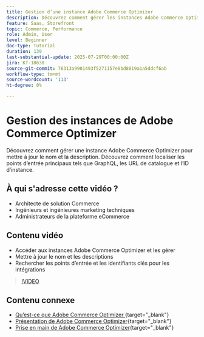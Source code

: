 ```yaml
---
title: Gestion d’une instance Adobe Commerce Optimizer
description: Découvrez comment gérer les instances Adobe Commerce Optimizer et trouver des détails et des points d’entrée clés
feature: Saas, Storefront
topic: Commerce, Performance
role: Admin, User
level: Beginner
doc-type: Tutorial
duration: 139
last-substantial-update: 2025-07-29T00:00:00Z
jira: KT-18638
source-git-commit: 76313a9901493f5271157e8bd8819a1a5ddcf6ab
workflow-type: tm+mt
source-wordcount: '113'
ht-degree: 0%

---
```



# Gestion des instances de Adobe Commerce Optimizer

Découvrez comment gérer une instance Adobe Commerce Optimizer pour mettre à jour le nom et la description.  Découvrez comment localiser les points d’entrée principaux tels que GraphQL, les URL de catalogue et l’ID d’instance.

## À qui s&#39;adresse cette vidéo ?

* Architecte de solution Commerce
* Ingénieurs et ingénieures marketing techniques
* Administrateurs de la plateforme eCommerce

## Contenu vidéo

* Accéder aux instances Adobe Commerce Optimizer et les gérer
* Mettre à jour le nom et les descriptions
* Rechercher les points d’entrée et les identifiants clés pour les intégrations

>[!VIDEO](https://video.tv.adobe.com/v/3470234?learn=on&enablevpops&captions=fre_fr)

## Contenu connexe

* [Qu’est-ce que Adobe Commerce Optimizer ](https://experienceleague.adobe.com/fr/docs/commerce/optimizer/overview){target="_blank"}
* [Présentation de Adobe Commerce Optimizer](https://experienceleague.adobe.com/fr/docs/commerce-learn/tutorials/adobe-commerce-optimizer/overview){target="_blank"}
* [Prise en main de Adobe Commerce Optimizer](https://experienceleague.adobe.com/fr/docs/commerce/optimizer/get-started){target="_blank"}